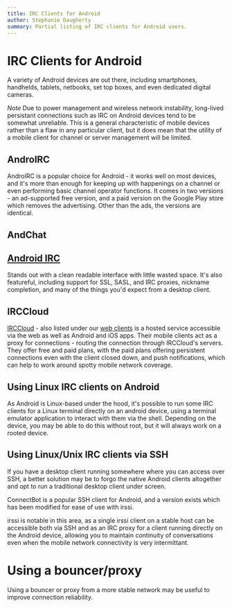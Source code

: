 ```yaml
---
title: IRC Clients for Android
author: Stephanie Daugherty
summary: Partial listing of IRC clients for Android users.
---
```


# IRC Clients for Android

A variety of Android devices are out there, including smartphones, handhelds, tablets, netbooks, set top boxes, and even dedicated digital cameras.

*Note* Due to power management and wireless network instability, long-lived persistant connections such as IRC on Android devices tend to be somewhat unreliable. This is a general characteristic of mobile devices rather than a flaw in any particular client, but it does mean that the utility of a mobile client for channel or server management will be limited.

## AndroIRC

AndroIRC is a popular choice for Android - it works well on most devices, and it's more than enough for keeping up with happenings on a channel or even performing basic channel operator functions. It comes in two versions - an ad-supported free version, and a paid version on the Google Play store which removes the advertising. Other than the ads, the versions are identical.

## AndChat

## [Android IRC](https://play.google.com/store/apps/details?id=com.countercultured.irc&hl=en)
 Stands out with a clean readable interface with little wasted space. It's
 also featureful, including support for SSL, SASL, and IRC proxies, nickname
 completion, and many of the things you'd expect from a desktop client.

## IRCCloud
[IRCCloud](https://www.irccloud.com/) - also listed under our [web clients](/irchelp/clients/webclients.html)
is a hosted service accessible via the web as well as Android and iOS apps. Their
mobile clients act as a proxy for connections - routing the connection through
IRCCloud's servers. They offer free and paid plans, with the paid plans offering
persistent connections even with the client closed down, and push notifications,
which can help to work around spotty mobile network coverage.

## Using Linux IRC clients on Android

As Android is Linux-based under the hood, it's possible to run some IRC clients for a Linux terminal directly on an android device, using a terminal emulator application to interact with them via the shell. Depending on the device, you may be able to do this without root, but it will always work on a rooted device.

## Using Linux/Unix IRC clients via SSH

If you have a desktop client running somewhere where you can access over SSH, a better solution may be to forgo the native Android clients altogether and opt to run a traditional desktop client under screen.

ConnectBot is a popular SSH client for Android, and a version exists which has been modified for ease of use with irssi.

irssi is notable in this area, as a single irssi client on a stable host can be accessible both via SSH and as an IRC proxy for a client running directly on the Android device, allowing you to maintain continuity of conversations even when the mobile network connectivity is very intermittant.

# Using a bouncer/proxy

Using a bouncer or proxy from a more stable network may be useful to improve connection reliability.
